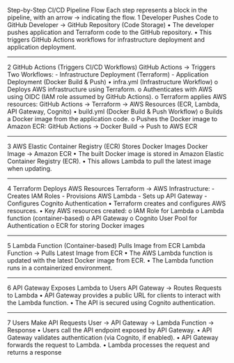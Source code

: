 Step-by-Step CI/CD Pipeline Flow
Each step represents a block in the pipeline, with an arrow → indicating the flow.
1️ Developer Pushes Code to GitHub
 Developer → GitHub Repository (Code Storage)
•	The developer pushes application and Terraform code to the GitHub repository.
•	This triggers GitHub Actions workflows for infrastructure deployment and application deployment.
________________________________________
2️ GitHub Actions (Triggers CI/CD Workflows)
 GitHub Actions → Triggers Two Workflows:
    - Infrastructure Deployment (Terraform)
    - Application Deployment (Docker Build & Push)
•	infra.yml (Infrastructure Workflow)
o	Deploys AWS infrastructure using Terraform.
o	Authenticates with AWS using OIDC (IAM role assumed by GitHub Actions).
o	Terraform applies AWS resources:
GitHub Actions → Terraform → AWS Resources (ECR, Lambda, API Gateway, Cognito)
•	build.yml (Docker Build & Push Workflow)
o	Builds a Docker image from the application code.
o	Pushes the Docker image to Amazon ECR:
GitHub Actions → Docker Build → Push to AWS ECR
________________________________________
3️ AWS Elastic Container Registry (ECR) Stores Docker Images
    Docker Image → Amazon ECR
•	The built Docker image is stored in Amazon Elastic Container Registry (ECR).
•	This allows Lambda to pull the latest image when updating.
________________________________________
4️ Terraform Deploys AWS Resources
Terraform → AWS Infrastructure:
    - Creates IAM Roles
    - Provisions AWS Lambda
    - Sets up API Gateway
    - Configures Cognito Authentication
•	Terraform creates and configures AWS resources.
•	Key AWS resources created:
o	IAM Role for Lambda
o	Lambda function (container-based)
o	API Gateway
o	Cognito User Pool for Authentication
o	ECR for storing Docker images
________________________________________
5️ Lambda Function (Container-based) Pulls Image from ECR
   Lambda Function → Pulls Latest Image from ECR
•	The AWS Lambda function is updated with the latest Docker image from ECR.
•	The Lambda function runs in a containerized environment.
________________________________________
6️ API Gateway Exposes Lambda to Users
    API Gateway → Routes Requests to Lambda
•	API Gateway provides a public URL for clients to interact with the Lambda function.
•	The API is secured using Cognito authentication.
________________________________________
7️ Users Make API Requests
   User → API Gateway → Lambda Function → Response
•	Users call the API endpoint exposed by API Gateway.
•	API Gateway validates authentication (via Cognito, if enabled).
•	API Gateway forwards the request to Lambda.
•	Lambda processes the request and returns a response
